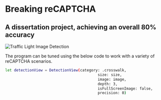 # Breaking reCAPTCHA

## A dissertation project, achieving an overall 80% accuracy

![Traffic Light Image Detection](https://i.ibb.co/HFQw02N/Untitled-2.png)

The program can be tuned using the below code to work with a variety of reCAPTCHA scenarios.

```bash
let detectionView = DetectionView(category: .crosswalk,
                                          size: size,
                                          image: image,
                                          depth: 3,
                                          isFullScreenImage: false,
                                          precision: 0)
```
